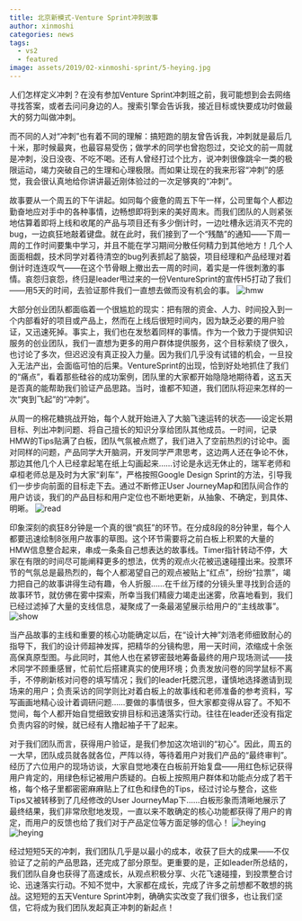 ```yaml
---
title: 北京新模式-Venture Sprint冲刺故事
author: xinmoshi
categories: news
tags:
  - vs2
  - featured
image: assets/2019/02-xinmoshi-sprint/5-heying.jpg
---
```

人们怎样定义冲刺？在没有参加Venture Sprint冲刺班之前，我可能想到会去网络寻找答案，或者去问问身边的人。搜索引擎会告诉我，接近目标或快要成功时做最大的努力叫做冲刺。

而不同的人对“冲刺”也有着不同的理解：搞短跑的朋友曾告诉我，冲刺就是最后几十米，那时候最爽，也最容易受伤；做学术的同学也曾抱怨过，交论文的前一周就是冲刺，没日没夜、不吃不喝。还有人曾经打过个比方，说冲刺很像跳伞一类的极限运动，竭力突破自己的生理和心理极限。而如果让现在的我来形容“冲刺”的感觉，我会很认真地给你讲讲最近刚体验过的一次足够爽的“冲刺”。

故事要从一个周五的下午讲起。如同每个疲惫的周五下午一样，公司里每个人都边勤奋地应对手中的各种事情，边畅想即将到来的美好周末。而我们团队的人则紧张地估算着即将上线和收尾的产品与项目还有多少倒计时，一边吐槽永远消灭不完的bug，一边疯狂地敲着键盘。就在此时，我们接到了一个“残酷”的通知——下周一周的工作时间要集中学习，并且不能在学习期间分散任何精力到其他地方！几个人面面相觑，技术同学对着待清空的bug列表抓起了脑袋，项目经理和产品经理对着倒计时连连叹气——在这个节骨眼上撤出去一周的时间，着实是一件很刺激的事情。哀怨归哀怨，终归是leader甩过来的一份VentureSprint的宣传H5打动了我们——用5天的时间，去验证那件我们一直想去做而没有机会的事。
![hmw ](/assets/2019/02-xinmoshi-sprint/1-hmw.jpg)

大部分创业团队都面临着一个很尴尬的现实：把有限的资金、人力、时间投入到一个内部看好的项目或产品上，然而在上线后很短时间内，因为缺乏必要的用户验证，又迅速死掉。事实上，我们也在发愁着同样的事情。作为一个致力于提供知识服务的创业团队，我们一直想为更多的用户群体提供服务，这个目标萦绕了很久，也讨论了多次，但迟迟没有真正投入力量。因为我们几乎没有试错的机会，一旦投入无法产出，会面临可怕的后果。VentureSprint的出现，恰到好处地抓住了我们的“痛点”，看着那些硅谷的成功案例，团队里的大家都开始隐隐地期待着，这五天是否真的能帮助我们验证产品思路。当时，谁都不知道，我们团队将迎来怎样的一次“爽到飞起”的“冲刺”。

从周一的棉花糖挑战开始，每个人就开始进入了大脑飞速运转的状态——设定长期目标、列出冲刺问题、将自己擅长的知识分享给团队其他成员。一时间，记录HMW的Tips贴满了白板，团队气氛被点燃了，我们进入了空前热烈的讨论中。面对同样的问题，产品同学大开脑洞，开发同学严肃思考，这边两人还在争论不休，那边其他几个人已经拿起笔在纸上勾画起来……讨论是永远无休止的，瑞军老师和卓桓老师总是及时为大家“刹车”，严格按照Google Design Sprint的方法，引导我们一步步向前面的目标走下去。通过不断修正User JourneyMap和团队间合作的用户访谈，我们的产品目标和用户定位也不断地更新，从抽象、不确定，到具体、明晰。
![read](/assets/2019/02-xinmoshi-sprint/2-read.jpg)

印象深刻的疯狂8分钟是一个真的很“疯狂”的环节。在分成8段的8分钟里，每个人都要迅速绘制8张用户故事的草图。这个环节需要将之前白板上积累的大量的HMW信息整合起来，串成一条条自己想表达的故事线。Timer指针转动不停，大家在有限的时间尽可能阐释更多的想法，优秀的观点火花被迅速碰撞出来。投票环节的气氛总是最热烈的，每个人都渴望自己的观点被贴上“红点”，纷纷“拉票”，竭力把自己的故事讲得生动有趣，令人折服……在千丝万缕的分镜头里寻找到合适的故事环节，就仿佛在雾中探索，所幸当我们精疲力竭走出迷雾，欣喜地看到，我们已经过滤掉了大量的支线信息，凝聚成了一条最渴望展示给用户的“主线故事”。
![show](/assets/2019/02-xinmoshi-sprint/3-show.jpg)

当产品故事的主线和重要的核心功能确定以后，在“设计大神”刘浩老师细致耐心的指导下，我们的设计师超神发挥，把精华的分镜构思，用一天时间，浓缩成十余张高保真原型图。与此同时，其他人也在紧锣密鼓地筹备最终的用户现场测试——技术同学不顾重感冒，忙前忙后搭建真实的使用环境；负责发放问卷的同学鼠标不离手，不停刷新核对问卷的填写情况；我们的leader托腮沉思，谨慎地选择邀请到现场来的用户；负责采访的同学则比对着白板上的故事线和老师准备的参考资料，写写画画地精心设计着调研问题……要做的事情很多，但大家都变得从容了。不知不觉间，每个人都开始自觉细致安排目标和迅速落实行动。往往在leader还没有指定负责内容的时候，就已经有人撸起袖子干了起来。

对于我们团队而言，获得用户验证，是我们参加这次培训的“初心”。因此，周五的一大早，团队成员就各就各位，严阵以待，等待着用户对我们产品的“最终审判”。经历了六位用户的现场访谈，大家自觉地凑在白板前开始复盘——用红色标记获得用户肯定的，用绿色标记被用户质疑的。白板上按照用户群体和功能点分成了若干格，每个格子里都密密麻麻贴上了红色和绿色的Tips，经过讨论与整合，这些Tips又被转移到了几经修改的User JourneyMap下……白板形象而清晰地展示了最终结果，我们非常欣慰地发现，一直以来不敢确定的核心功能都获得了用户的肯定，而用户的反馈也给了我们对于产品定位等方面足够的信心！
![heying](/assets/2019/02-xinmoshi-sprint/4-heying.jpg)
![heying](/assets/2019/02-xinmoshi-sprint/5-heying.jpg)

经过短短5天的冲刺，我们团队几乎是以最小的成本，收获了巨大的成果——不仅验证了之前的产品思路，还完成了部分原型。更重要的是，正如leader所总结的，我们团队自身也获得了高速成长，从观点积极分享、火花飞速碰撞，到投票整合讨论、迅速落实行动。不知不觉中，大家都在成长，完成了许多之前想都不敢想的挑战。这短短的五天Venture Sprint冲刺，确确实实改变了我们很多，也让我们坚信，它将成为我们团队发起真正冲刺的新起点！

